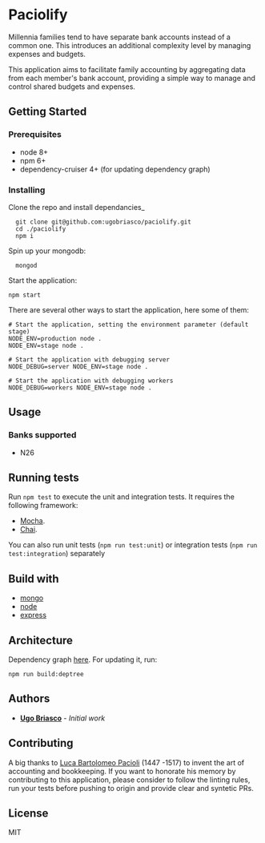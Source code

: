 # Paciolify

Millennia families tend to have separate bank accounts instead of a common one. This introduces an additional complexity level by managing expenses and budgets.

This application aims to facilitate family accounting by aggregating data from each member's bank account, providing a simple way to manage and control shared budgets and expenses.

## Getting Started

### Prerequisites

- node 8+
- npm 6+
- dependency-cruiser 4+ (for updating dependency graph)

### Installing

Clone the repo and install dependancies\_

```
  git clone git@github.com:ugobriasco/paciolify.git
  cd ./paciolify
  npm i
```

Spin up your mongodb:

```
  mongod
```

Start the application:

```
npm start
```

There are several other ways to start the application, here some of them:

```
# Start the application, setting the environment parameter (default stage)
NODE_ENV=production node .
NODE_ENV=stage node .

# Start the application with debugging server
NODE_DEBUG=server NODE_ENV=stage node .

# Start the application with debugging workers
NODE_DEBUG=workers NODE_ENV=stage node .
```

## Usage

### Banks supported

- N26

## Running tests

Run `npm test` to execute the unit and integration tests. It requires the following framework:

- [Mocha](https://mochajs.org/).
- [Chai](http://chaijs.com).

You can also run unit tests (`npm run test:unit`) or integration tests (`npm run test:integration`) separately

## Build with

- [mongo](https://docs.mongodb.com/getting-started/shell/)
- [node](https://nodejs.org/en/)
- [express](http://expressjs.com/)

## Architecture

Dependency graph [here](https://github.com/ugobriasco/paciolify/blob/master/dependencygraph.svg). For updating it, run:

```
npm run build:deptree
```

## Authors

- **[Ugo Briasco](https://github.com/ugobriasco)** - _Initial work_

## Contributing

A big thanks to [Luca Bartolomeo Pacioli](https://en.wikipedia.org/wiki/Luca_Pacioli) (1447 -1517) to invent the art of accounting and bookkeeping. If you want to honorate his memory by contributing to this application, please consider to follow the linting rules, run your tests before pushing to origin and provide clear and syntetic PRs.

## License

MIT
